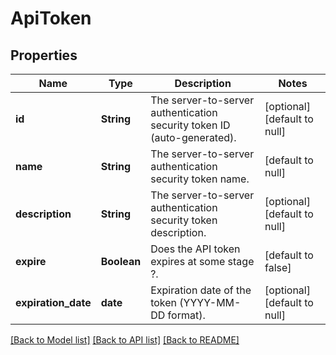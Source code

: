 # ApiToken
## Properties

| Name | Type | Description | Notes |
|------------ | ------------- | ------------- | -------------|
| **id** | **String** | The server-to-server authentication security token ID (auto-generated). | [optional] [default to null] |
| **name** | **String** | The server-to-server authentication security token name. | [default to null] |
| **description** | **String** | The server-to-server authentication security token description. | [optional] [default to null] |
| **expire** | **Boolean** | Does the API token expires at some stage ?. | [default to false] |
| **expiration\_date** | **date** | Expiration date of the token (YYYY-MM-DD format). | [optional] [default to null] |

[[Back to Model list]](../README.md#documentation-for-models) [[Back to API list]](../README.md#documentation-for-api-endpoints) [[Back to README]](../README.md)


